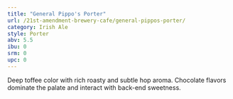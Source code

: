 ```yaml
---
title: "General Pippo's Porter"
url: /21st-amendment-brewery-cafe/general-pippos-porter/
category: Irish Ale
style: Porter
abv: 5.5
ibu: 0
srm: 0
upc: 0
---
```

Deep toffee color with rich roasty and subtle hop aroma. Chocolate flavors dominate the palate and interact with back-end sweetness.
